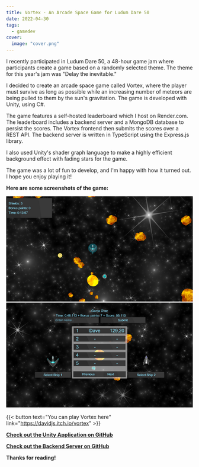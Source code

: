 ```yaml
---
title: Vortex - An Arcade Space Game for Ludum Dare 50
date: 2022-04-30
tags:
  - gamedev
cover:
  image: "cover.png"
---
```


I recently participated in Ludum Dare 50, a 48-hour game jam where participants create a game based on a randomly selected theme. The theme for this year's jam was "Delay the inevitable."

I decided to create an arcade space game called Vortex, where the player must survive as long as possible while an increasing number of meteors are being pulled to them by the sun's gravitation. The game is developed with Unity, using C#.

The game features a self-hosted leaderboard which I host on Render.com. The leaderboard includes a backend server and a MongoDB database to persist the scores. The Vortex frontend then submits the scores over a REST API. The backend server is written in TypeScript using the Express.js library.

I also used Unity's shader graph language to make a highly efficient background effect with fading stars for the game.

The game was a lot of fun to develop, and I'm happy with how it turned out. I hope you enjoy playing it!

**Here are some screenshots of the game:**

![Image of the player ship flying through a field of meteors](vortex_1.png)
![Image of the leaderboard screen](vortex_2.png)

{{< button text="You can play Vortex here" link="https://davidjs.itch.io/vortex" >}}

[**Check out the Unity Application on GitHub**](https://github.com/daviddiener/Ludum-Dare-50)

[**Check out the Backend Server on GitHub**](https://github.com/daviddiener/Ludum-Dare-50-Backend)

**Thanks for reading!**